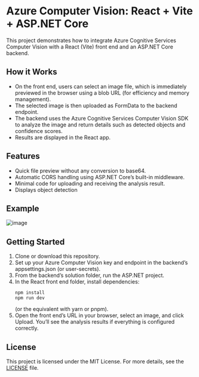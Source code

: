 # Azure Computer Vision: React + Vite + ASP.NET Core

This project demonstrates how to integrate Azure Cognitive Services Computer Vision with a React (Vite) front end and an ASP.NET Core backend.

## How it Works

- On the front end, users can select an image file, which is immediately previewed in the browser using a blob URL (for efficiency and memory management).  
- The selected image is then uploaded as FormData to the backend endpoint.  
- The backend uses the Azure Cognitive Services Computer Vision SDK to analyze the image and return details such as detected objects and confidence scores.  
- Results are displayed in the React app.

## Features

- Quick file preview without any conversion to base64.  
- Automatic CORS handling using ASP.NET Core’s built-in middleware.  
- Minimal code for uploading and receiving the analysis result.  
- Displays object detection

## Example 

![image](https://github.com/user-attachments/assets/cdd3ff8c-e356-4715-88f1-67bd428014ea)

## Getting Started

1. Clone or download this repository.  
2. Set up your Azure Computer Vision key and endpoint in the backend’s appsettings.json (or user-secrets).  
3. From the backend’s solution folder, run the ASP.NET project.  
4. In the React front end folder, install dependencies:  
   ```
   npm install
   npm run dev
   ```
   (or the equivalent with yarn or pnpm).  
5. Open the front end’s URL in your browser, select an image, and click Upload. You’ll see the analysis results if everything is configured correctly.

## License

This project is licensed under the MIT License. For more details, see the [LICENSE](LICENSE) file.
